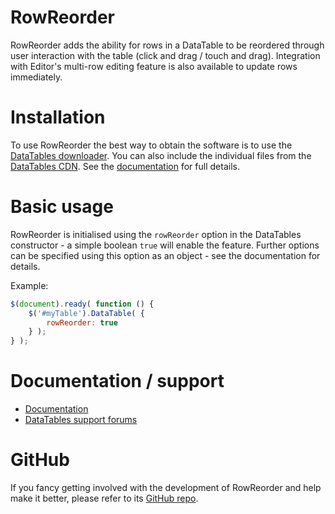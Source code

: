# RowReorder

RowReorder adds the ability for rows in a DataTable to be reordered through user interaction with the table (click and drag / touch and drag). Integration with Editor's multi-row editing feature is also available to update rows immediately. 


# Installation

To use RowReorder the best way to obtain the software is to use the [DataTables downloader](//datatables.net/download). You can also include the individual files from the [DataTables CDN](//cdn.datatables.net). See the [documentation](http://datatables.net/extensions/rowreorder/) for full details.


# Basic usage

RowReorder is initialised using the `rowReorder` option in the DataTables constructor - a simple boolean `true` will enable the feature. Further options can be specified using this option as an object - see the documentation for details.

Example:

```js
$(document).ready( function () {
    $('#myTable').DataTable( {
    	rowReorder: true
    } );
} );
```


# Documentation / support

* [Documentation](https://datatables.net/extensions/rowreorder/)
* [DataTables support forums](http://datatables.net/forums)


# GitHub

If you fancy getting involved with the development of RowReorder and help make it better, please refer to its [GitHub repo](https://github.com/DataTables/RowReorder).

